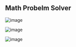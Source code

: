 
## Math Probelm Solver
![image](https://github.com/user-attachments/assets/679f8ab9-b22c-41b6-95be-0971589957d4)


![image](https://github.com/user-attachments/assets/7403885a-6af3-413f-9995-47f77eb6689c)


![image](https://github.com/user-attachments/assets/ae023357-c5bb-43e0-bdfa-7ec005a9cae4)
